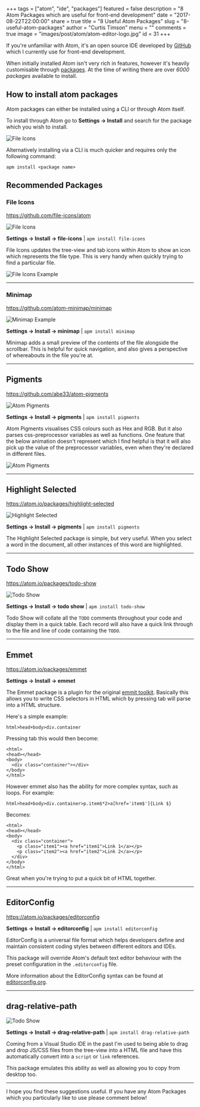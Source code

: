 +++
tags = ["atom", "ide", "packages"]
featured = false
description = "8 Atom Packages which are useful for front-end development"
date = "2017-08-22T22:00:00"
share = true
title = "8 Useful Atom Packages"
slug = "8-useful-atom-packages"
author = "Curtis Timson"
menu = ""
comments = true
image = "images/post/atom/atom-editor-logo.jpg"
id = 31
+++

If you're unfamiliar with Atom, it's an open source IDE developed by [GitHub](http://github.com) which I currently use for front-end development.

When initially installed Atom isn't very rich in features, however it's heavily customisable through [packages](https://atom.io/packages). At the time of writing there are over *6000 packages* available to install.

## How to install atom packages
Atom packages can either be installed using a CLI or through Atom itself.

To install through Atom go to **Settings → Install** and search for the package which you wish to install.

![File Icons](/images/post/atom/package-install.png)

Alternatively installing via a CLI is much quicker and requires only the following command:

```
apm install <package name>
```

## Recommended Packages

### File Icons

https://github.com/file-icons/atom

![File Icons](/images/post/atom/file-icons.png)

**Settings → Install → file-icons** | `apm install file-icons`

File Icons updates the tree-view and tab icons within Atom to show an icon which represents the file type. This is very handy when quickly trying to find a particular file.

![File Icons Example](/images/post/atom/file-icons-example.png)

----------------------


### Minimap

https://github.com/atom-minimap/minimap

![Minimap Example](/images/post/atom/minimap-example.png)

**Settings → Install → minimap** | `apm install minimap`

Minimap adds a small preview of the contents of the file alongside the scrollbar. This is helpful for quick navigation, and also gives a perspective of whereabouts in the file you're at.

----------------------

## Pigments

https://github.com/abe33/atom-pigments

![Atom Pigments](/images/post/atom/pigments-logo.png)

**Settings → Install → pigments** | `apm install pigments`

Atom Pigments visualises CSS colours such as Hex and RGB. But it also parses css-preprocessor variables as well as functions. One feature that the below animation doesn't represent which I find helpful is that it will also pick up the value of the preprocessor variables, even when they're declared in different files.

![Atom Pigments](/images/post/atom/pigments-example.gif)

-------------------------

## Highlight Selected

https://atom.io/packages/highlight-selected

![Highlight Selected](/images/post/atom/highlight-example.gif)

**Settings → Install → pigments** | `apm install pigments`

The Highlight Selected package is simple, but very useful. When you select a word in the document, all other instances of this word are highlighted.

--------------------------

## Todo Show

https://atom.io/packages/todo-show

![Todo Show](/images/post/atom/todo-example.png)

**Settings → Install → todo show** | `apm install todo-show`

Todo Show will collate all the `TODO` comments throughout your code and display them in a quick table. Each record will also have a quick link through to the file and line of code containing the `TODO`.

---------------------------

## Emmet

https://atom.io/packages/emmet

**Settings → Install → emmet**

The Emmet package is a plugin for the original [emmit toolkit](https://emmet.io/). Basically this allows you to write CSS selectors in HTML which by pressing tab will parse into a HTML structure.

Here's a simple example:

```
html>head+body>div.container
```

Pressing tab this would then become:

```
<html>
<head></head>
<body>
  <div class="container"></div>
</body>
</html>
```

However emmet also has the ability for more complex syntax, such as loops. For example:

```
html>head+body>div.container>p.item$*2>a[href='item$']{Link $}
```

Becomes:

```
<html>
<head></head>
<body>
  <div class="container">
    <p class="item1"><a href="item1">Link 1</a></p>
    <p class="item2"><a href="item2">Link 2</a></p>
  </div>
</body>
</html>
```

Great when you're trying to put a quick bit of HTML together.

---------------------------

## EditorConfig

https://atom.io/packages/editorconfig

**Settings → Install → editorconfig** | `apm install editorconfig`

EditorConfig is a universal file format which helps developers define and maintain consistent coding styles between different editors and IDEs.

This package will override Atom's default text editor behaviour with the preset configuration in the `.editorconfig` file.

More information about the EditorConfig syntax can be found at [editorconfig.org](http://editorconfig.org/).

---------------------------

## drag-relative-path

![Todo Show](/images/post/atom/drag-relative-path-example.gif)

**Settings → Install → drag-relative-path** | `apm install drag-relative-path`

Coming from a Visual Studio IDE in the past I'm used to being able to drag and drop JS/CSS files from the tree-view into a HTML file and have this automatically convert into a `script` or `link` references.

This package emulates this ability as well as allowing you to copy from desktop too.

---------------------------

I hope you find these suggestions useful. If you have any Atom Packages which you particularly like to use please comment below!
